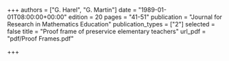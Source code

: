 +++
authors = ["G. Harel", "G. Martin"]
date = "1989-01-01T08:00:00+00:00"
edition = 20
pages = "41-51"
publication = "Journal for Research in Mathematics Education"
publication_types = ["2"]
selected = false
title = "Proof frame of preservice elementary teachers"
url_pdf = "pdf/Proof Frames.pdf"

+++
